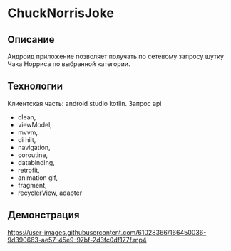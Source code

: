 # ChuckNorrisJoke

## Описание 
Андроид приложение позволяет получать по сетевому запросу шутку Чака Норриса по выбранной категории.

## Технологии 
Клиентская часть: android studio kotlin. Запрос api

- clean,<br/>
- viewModel,<br/>
- mvvm, <br/>
- di hilt, <br/>
- navigation, <br/>
- coroutine, <br/>
- databinding, <br/>
- retrofit, <br/>
- animation gif,<br/>
- fragment, <br/>
- recyclerView, adapter

## Демонстрация 

https://user-images.githubusercontent.com/61028366/166450036-9d390663-ae57-45e9-97bf-2d3fc0df177f.mp4
